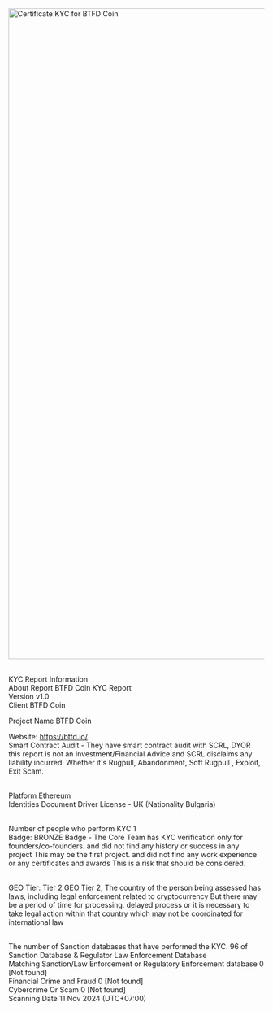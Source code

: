 <img width="1280" alt="Certificate KYC for BTFD Coin" src="https://github.com/user-attachments/assets/7a726c84-8117-423c-9dc3-f1a0293fa18a">


<br>KYC Report Information
<br>About Report	BTFD Coin KYC Report
<br>Version	v1.0
<br>Client	BTFD Coin

Project Name	BTFD Coin

Website: https://btfd.io/ 
<br> Smart Contract Audit - They have smart contract audit with SCRL, DYOR this report is not an Investment/Financial Advice and SCRL disclaims any liability incurred. Whether it's Rugpull, Abandonment, Soft Rugpull , Exploit, Exit Scam.


<br>Platform	Ethereum
<br>Identities Document	Driver License - UK (Nationality Bulgaria)


<br>Number of people who perform KYC	1
<br>Badge: BRONZE Badge - The Core Team has KYC verification only for founders/co-founders. and did not find any history or success in any project This may be the first project. and did not find any work experience or any certificates and awards This is a risk that should be considered.

<br>GEO Tier: Tier 2
GEO Tier 2, The country of the person being assessed has laws, including legal enforcement related to cryptocurrency But there may be a period of time for processing. delayed process or it is necessary to take legal action within that country which may not be coordinated for international law



<br>The number of Sanction databases that have performed the KYC.	96 of Sanction Database & Regulator Law Enforcement Database
<br>Matching Sanction/Law Enforcement or Regulatory Enforcement database	0 [Not found]
<br>Financial Crime and Fraud	0 [Not found]
<br>Cybercrime Or Scam	0 [Not found]
<br>Scanning Date	11 Nov 2024 (UTC+07:00)




